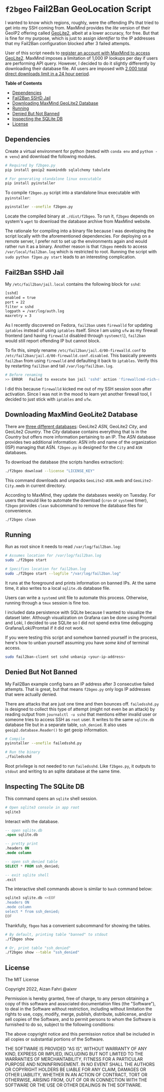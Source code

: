 # `f2bgeo` Fail2Ban GeoLocation Script 

I wanted to know which regions, roughly, were the offending IPs that tried to get into my SSH coming from.
MaxMind provides the *lite* version of their GeoIP2 offering called [GeoLite2](https://dev.maxmind.com/geoip?lang=en), albeit at a lower accuracy, for free.
But that is fine for my purpose, which is just to assign *identifier* to the IP addresses that my Fail2Ban configuration blocked after 3 failed attempts.

User of this script needs to [register an account with MaxMind to access GeoLite2](https://www.maxmind.com/en/geolite2/signup).
MaxMind imposes a limitation of 1,000 IP lookups per day if users are performing API query.
However, I decided to do it slightly differently by downloading their database file.
All users are imposed with [2,000 total direct downloads limit in a 24 hour period](https://support.maxmind.com/hc/en-us/articles/4408216129947).

**Table of Contents**

- [Dependencies](#dependencies)
- [Fail2Ban SSHD Jail](#fail2ban-sshd-jail)
- [Downloading MaxMind GeoLite2 Database](#downloading-maxmind-geolite2-database)
- [Running](#running)
- [Denied But Not Banned](#denied-but-not-banned)
- [Inspecting the SQLite DB](#inspecting-the-sqlite-db)
- [License](#license)

## Dependencies

Create a virtual environment for python (tested with `conda env` and `python -m venv`) and download the following modules.

```bash
# Required by f2bgeo.py
pip install geoip2 maxminddb sqlalchemy tabulate

# For generating standalone linux executable
pip install pyinstaller
```

To compile `f2bgeo.py` script into a standalone linux executable with `pyinstaller`:

```bash
pyinstaller --onefile f2bgeo.py
```

Locate the compiled binary at `./dist/f2bgeo`.
To run it, `f2bgeo` depends on system's `wget` to download the database archive from MaxMind website.

The rationale for compiling into a binary file because I was developing the script locally with the aforementioned dependencies.
For deploying on a remote server, I prefer not to set up the environments again and would rather run it as a binary.
Another reason is that `f2bgeo` needs to access `/var/local/fail2ban.log` which is restricted to root.
Running the script with `sudo python f2geo.py start` leads to an interesting complication.

## Fail2Ban SSHD Jail

My `/etc/fail2ban/jail.local` contains the following block for `sshd`:

```bash
[sshd]
enabled = true
port = 22
filter = sshd
logpath = /var/log/auth.log
maxretry = 3
```

As I recently discovered on Fedora, `fail2ban` uses `firewalld` for updating `iptables` instead of using `iptables` itself.
Since I am using `ufw` as my firewall frontend (and having `firewalld` disabled through `systemctl`), `fail2ban` would still report offending IP but cannot block.

To fix this, simply rename `/etc/fail2ban/jail.d/00-firewalld.conf` to `/etc/fail2ban/jail.d/00-firewalld.conf.disabled`.
This basically prevents `fail2ban` from using `firewalld` and defaulting it back to `iptables`.
Verify this by restarting `fail2ban` and tail `/var/log/fail2ban.log`.

```bash
# Before renaming
>> ERROR   Failed to execute ban jail 'sshd' action 'firewallcmd-rich-rules'
```

I did this because `firewalld` kicked me out of my SSH session soon after activation.
Since I was not in the mood to learn yet another firewall tool, I decided to just stick with `iptables` and `ufw`.

## Downloading MaxMind GeoLite2 Database

There are [three different databases](https://dev.maxmind.com/static/pdf/GeoLite2-IP-MetaData-Databases-Comparison-Chart.pdf): GeoLite2 *ASN*, GeoLite2 *City*, and GeoLite2 *Country*.
The *City* database contains everything that is in the *Country* but offers more information pertaining to an IP.
The *ASN* database provides two additional information: ASN info and name of the organization (ISP) managing that ASN.
`f2bgeo.py` is designed for the `City` and `ASN` databases. 

To download the database (the scripts handles extraction):

```bash
./f2bgeo download --license "LICENSE_KEY"
```

This command downloads and unpacks `GeoLite2-ASN.mmdb` and `GeoLite2-City.mmdb` in current directory.

According to MaxMind, they update the databases weekly on Tuesday. For users that would like to automate the download (`cron` or `systemd` timer), `f2bgeo` provides `clean` subcommand to remove the database files for convenience.

```bash
./f2bgeo clean
```

## Running

Run as root since it needs to read `/var/log/fail2ban.log`:

```bash
# Assumes location for /var/log/fail2ban.log
sudo ./f2bgeo start

# Specifies location for fail2ban.log
sudo ./f2bgeo start --logfile "/var/log/fail2ban.log"
```

It runs at the foreground and prints information on banned IPs.
At the same time, it also writes to a local `sqlite.db` database file.

Users can write a `systemd` unit file to automate this process.
Otherwise, running through a `tmux` session is fine too.

I included data persistence with SQLite because I wanted to visualize the dataset later.
Although visualization on Grafana can be done using Promtail and Loki, I decided to use SQLite so I did not spend extra time debugging Grafana/Loki/Promtail if it did not work.

If you were testing this script and somehow banned yourself in the process, here's how to unban yourself assuming you have *some kind* of terminal access.

```bash
sudo fail2ban-client set sshd unbanip <your-ip-address>
```

## Denied But Not Banned

My Fail2Ban example config bans an IP address after 3 consecutive failed attempts.
That is great, but that means `f2bgeo.py` only logs IP addresses that were actually denied.

There are attacks that are just one time and then bounces off.
`failedsshd.py` is designed to collect this type of attempt (might not even be an attack) by reading output from `journalctl -u sshd` that mentions either invalid user or someone tries to access SSH as `root` user.
It writes to the same `sqlite.db` database file but in a separate table, `ssh_denied`.
It also uses `geoip2.database.Reader()` to get geoip information.

```bash
# Compile
pyinstaller --onefile failedsshd.py

# Run the binary
./failedsshd
```

Root privilege is not needed to run `failedsshd`.
Like `f2bgeo.py`, it outputs to `stdout` and writing to an sqlite database at the same time.

## Inspecting The SQLite DB

This command opens an `sqlite` shell session.

```bash
# Open sqlite3 console in app root
sqlite3
```

Interact with the database.

```sql
-- open sqlite.db
.open sqlite.db

-- pretty print
.headers ON
.mode column

-- open ssh_denied table
SELECT * FROM ssh_denied;

-- exit sqlite shell
.exit
```

The interactive shell commands above is similar to `bash` command below:

```bash
sqlite3 sqlite.db <<EOF
.headers ON
.mode column
select * from ssh_denied;
EOF
```

Thankfully, `fbgeo` has a convenient subcommand for showing the tables.

```bash
# By default, printing table "banned" to stdout
./f2bgeo show

# Or, print table "ssh_denied"
./f2bgeo show --table "ssh_denied"
```

## License

The MIT License

Copyright 2022, Aizan Fahri @aixnr

Permission is hereby granted, free of charge, to any person obtaining a copy of this software and associated documentation files (the "Software"), to deal in the Software without restriction, including without limitation the rights to use, copy, modify, merge, publish, distribute, sublicense, and/or sell copies of the Software, and to permit persons to whom the Software is furnished to do so, subject to the following conditions:

The above copyright notice and this permission notice shall be included in all copies or substantial portions of the Software.

THE SOFTWARE IS PROVIDED "AS IS", WITHOUT WARRANTY OF ANY KIND, EXPRESS OR IMPLIED, INCLUDING BUT NOT LIMITED TO THE WARRANTIES OF MERCHANTABILITY, FITNESS FOR A PARTICULAR PURPOSE AND NONINFRINGEMENT. IN NO EVENT SHALL THE AUTHORS OR COPYRIGHT HOLDERS BE LIABLE FOR ANY CLAIM, DAMAGES OR OTHER LIABILITY, WHETHER IN AN ACTION OF CONTRACT, TORT OR OTHERWISE, ARISING FROM, OUT OF OR IN CONNECTION WITH THE SOFTWARE OR THE USE OR OTHER DEALINGS IN THE SOFTWARE.
